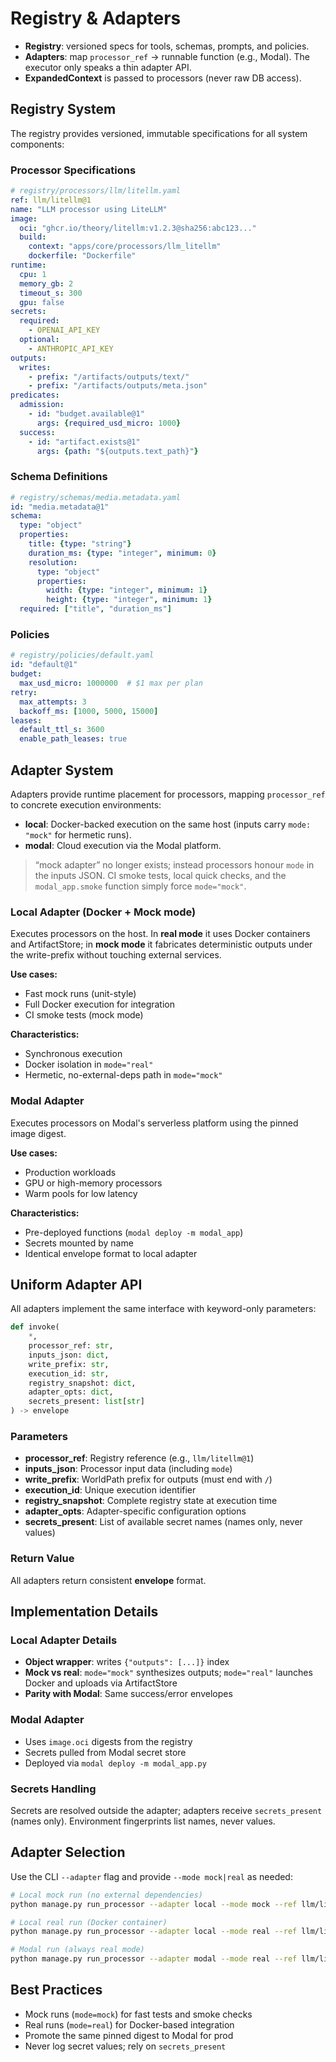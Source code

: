 # Registry & Adapters

- **Registry**: versioned specs for tools, schemas, prompts, and policies.
- **Adapters**: map `processor_ref` → runnable function (e.g., Modal). The executor only speaks a thin adapter API.
- **ExpandedContext** is passed to processors (never raw DB access).

## Registry System

The registry provides versioned, immutable specifications for all system components:

### Processor Specifications

```yaml
# registry/processors/llm/litellm.yaml
ref: llm/litellm@1
name: "LLM processor using LiteLLM"
image:
  oci: "ghcr.io/theory/litellm:v1.2.3@sha256:abc123..."
  build:
    context: "apps/core/processors/llm_litellm"
    dockerfile: "Dockerfile"
runtime:
  cpu: 1
  memory_gb: 2
  timeout_s: 300
  gpu: false
secrets:
  required:
    - OPENAI_API_KEY
  optional:
    - ANTHROPIC_API_KEY
outputs:
  writes:
    - prefix: "/artifacts/outputs/text/"
    - prefix: "/artifacts/outputs/meta.json"
predicates:
  admission:
    - id: "budget.available@1"
      args: {required_usd_micro: 1000}
  success:
    - id: "artifact.exists@1"
      args: {path: "${outputs.text_path}"}
```

### Schema Definitions

```yaml
# registry/schemas/media.metadata.yaml
id: "media.metadata@1"
schema:
  type: "object"
  properties:
    title: {type: "string"}
    duration_ms: {type: "integer", minimum: 0}
    resolution:
      type: "object"
      properties:
        width: {type: "integer", minimum: 1}
        height: {type: "integer", minimum: 1}
  required: ["title", "duration_ms"]
```

### Policies

```yaml
# registry/policies/default.yaml
id: "default@1"
budget:
  max_usd_micro: 1000000  # $1 max per plan
retry:
  max_attempts: 3
  backoff_ms: [1000, 5000, 15000]
leases:
  default_ttl_s: 3600
  enable_path_leases: true
```

## Adapter System

Adapters provide runtime placement for processors, mapping `processor_ref` to concrete execution environments:

- **local**: Docker-backed execution on the same host (inputs carry `mode: "mock"` for hermetic runs).
- **modal**: Cloud execution via the Modal platform.

> “mock adapter” no longer exists; instead processors honour `mode` in the inputs JSON. CI smoke tests, local quick checks, and the `modal_app.smoke` function simply force `mode="mock"`.

### Local Adapter (Docker + Mock mode)

Executes processors on the host. In **real mode** it uses Docker containers and ArtifactStore; in **mock mode** it fabricates deterministic outputs under the write-prefix without touching external services.

**Use cases:**
- Fast mock runs (unit-style)
- Full Docker execution for integration
- CI smoke tests (mock mode)

**Characteristics:**
- Synchronous execution
- Docker isolation in `mode="real"`
- Hermetic, no-external-deps path in `mode="mock"`

### Modal Adapter

Executes processors on Modal's serverless platform using the pinned image digest.

**Use cases:**
- Production workloads
- GPU or high-memory processors
- Warm pools for low latency

**Characteristics:**
- Pre-deployed functions (`modal deploy -m modal_app`)
- Secrets mounted by name
- Identical envelope format to local adapter

## Uniform Adapter API

All adapters implement the same interface with keyword-only parameters:

```python
def invoke(
    *,
    processor_ref: str,
    inputs_json: dict,
    write_prefix: str,
    execution_id: str,
    registry_snapshot: dict,
    adapter_opts: dict,
    secrets_present: list[str]
) -> envelope
```

### Parameters

- **processor_ref**: Registry reference (e.g., `llm/litellm@1`)
- **inputs_json**: Processor input data (including `mode`)
- **write_prefix**: WorldPath prefix for outputs (must end with `/`)
- **execution_id**: Unique execution identifier
- **registry_snapshot**: Complete registry state at execution time
- **adapter_opts**: Adapter-specific configuration options
- **secrets_present**: List of available secret names (names only, never values)

### Return Value

All adapters return consistent **envelope** format.

## Implementation Details

### Local Adapter Details

- **Object wrapper**: writes `{"outputs": [...]}` index
- **Mock vs real**: `mode="mock"` synthesizes outputs; `mode="real"` launches Docker and uploads via ArtifactStore
- **Parity with Modal**: Same success/error envelopes

### Modal Adapter

- Uses `image.oci` digests from the registry
- Secrets pulled from Modal secret store
- Deployed via `modal deploy -m modal_app.py`

### Secrets Handling

Secrets are resolved outside the adapter; adapters receive `secrets_present` (names only). Environment fingerprints list names, never values.

## Adapter Selection

Use the CLI `--adapter` flag and provide `--mode mock|real` as needed:

```bash
# Local mock run (no external dependencies)
python manage.py run_processor --adapter local --mode mock --ref llm/litellm@1 ...

# Local real run (Docker container)
python manage.py run_processor --adapter local --mode real --ref llm/litellm@1 ...

# Modal run (always real mode)
python manage.py run_processor --adapter modal --mode real --ref llm/litellm@1 ...
```

## Best Practices

- Mock runs (`mode=mock`) for fast tests and smoke checks
- Real runs (`mode=real`) for Docker-based integration
- Promote the same pinned digest to Modal for prod
- Never log secret values; rely on `secrets_present`

